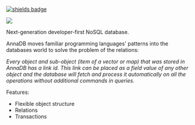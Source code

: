 [![shields badge](https://shields.io/badge/-docs-blue)](https://annadb.dev/)

![](https://raw.githubusercontent.com/roman-right/AnnaDB/main/docs/build/assets/img/logo_colored.svg?token=GHSAT0AAAAAABXADZHTHTTD4UZR3G6P2J5GYXRFT7Q)

Next-generation developer-first NoSQL database.

AnnaDB moves familiar programming languages' patterns into the databases world to solve the problem of the relations: 

*Every object and sub-object (item of a vector or map) that was stored in AnnaDB has a link id. This link can be placed as a field value of any other object and the database will fetch and process it automatically on all the operations without additional commands in queries.*

Features:

- Flexible object structure
- Relations
- Transactions